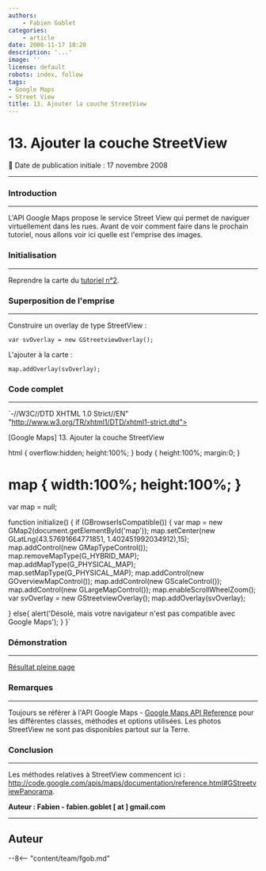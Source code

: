 ```yaml
---
authors:
    - Fabien Goblet
categories:
    - article
date: 2008-11-17 10:20
description: '...'
image: ''
license: default
robots: index, follow
tags:
- Google Maps
- Street View
title: 13. Ajouter la couche StreetView
---
```


# 13. Ajouter la couche StreetView

:calendar: Date de publication initiale : 17 novembre 2008

----

### Introduction

---

L'API Google Maps propose le service Street View qui permet de naviguer virtuellement dans les rues. Avant de voir comment faire dans le prochain tutoriel, nous allons voir ici quelle est l'emprise des images.  

### Initialisation

---

Reprendre la carte du [tutoriel n°2](http://www.geotribu.net/node/13).  

### Superposition de l'emprise

---

Construire un overlay de type StreetView :  

`var svOverlay = new GStreetviewOverlay();`  

L'ajouter à la carte :  

`map.addOverlay(svOverlay);`  

### Code complet

---

`-//W3C//DTD XHTML 1.0 Strict//EN" "http://www.w3.org/TR/xhtml1/DTD/xhtml1-strict.dtd">  

[Google Maps] 13. Ajouter la couche StreetView  

html { overflow:hidden; height:100%; }
body { height:100%; margin:0; }
# map { width:100%; height:100%; }

var map = null;

function initialize() {
if (GBrowserIsCompatible()) {
var map = new GMap2(document.getElementById('map'));
map.setCenter(new GLatLng(43.57691664771851, 1.402451992034912),15);
map.addControl(new GMapTypeControl());
map.removeMapType(G\_HYBRID\_MAP);
map.addMapType(G\_PHYSICAL\_MAP);
map.setMapType(G\_PHYSICAL\_MAP);
map.addControl(new GOverviewMapControl());
map.addControl(new GScaleControl());
map.addControl(new GLargeMapControl());
map.enableScrollWheelZoom();
var svOverlay = new GStreetviewOverlay();
map.addOverlay(svOverlay);

}
else{
alert('Désolé, mais votre navigateur n\'est pas compatible avec Google Maps');
}
}`  

### Démonstration

---

[Résultat pleine page](http://88.191.39.115/fabien/geotribu/%5bgeotribu%5d_Google-Maps_tuto13.html)

### Remarques

---

Toujours se référer à l'API Google Maps - [Google Maps API Reference](http://code.google.com/apis/maps/documentation/reference.html) pour les différentes classes, méthodes et options utilisées.
Les photos StreetView ne sont pas disponibles partout sur la Terre.

### Conclusion

---

Les méthodes relatives à StreetView commencent ici : <http://code.google.com/apis/maps/documentation/reference.html#GStreetviewPanorama>.

**Auteur : Fabien - fabien.goblet [ at ] gmail.com**

----

## Auteur

--8<-- "content/team/fgob.md"
